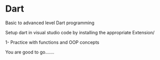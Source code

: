 # Dart
Basic to advanced level Dart programming

Setup dart in visual studio code by installing the appropriate Extension/

1- Practice with functions and OOP concepts

You are good to go.......
